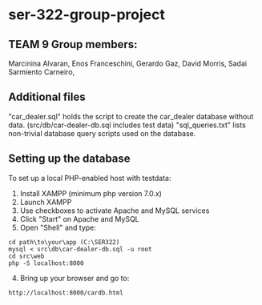 # ser-322-group-project
## TEAM 9 Group members:
Marcinina Alvaran,
Enos Franceschini,
Gerardo Gaz,
David Morris,
Sadai Sarmiento Carneiro,

## Additional files
"car_dealer.sql" holds the script to create the car_dealer database without data. (src/db/car-dealer-db.sql includes test data)
"sql_queries.txt" lists non-trivial database query scripts used on the database.

## Setting up the database
To set up a local PHP-enabled host with testdata:

1. Install XAMPP (minimum php version 7.0.x)
2. Launch XAMPP
3. Use checkboxes to activate Apache and MySQL services
4. Click "Start" on Apache and MySQL
3. Open "Shell" and type:
```ssh
cd path\to\your\app (C:\SER322)
mysql < src\db\car-dealer-db.sql -u root
cd src\web
php -S localhost:8000
```
4. Bring up your browser and go to:
```
http://localhost:8000/cardb.html
```
